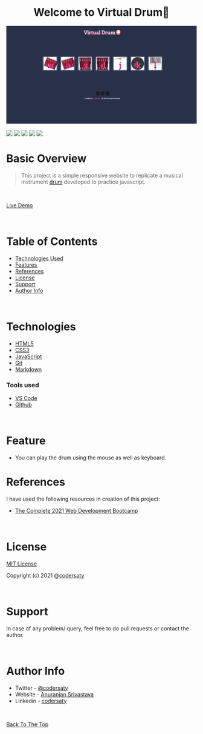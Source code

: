 <h1 align="center" id="top">Welcome to Virtual Drum👋</h1>
<p align="center"><img src="images/demo.gif"></p>

![](https://img.shields.io/badge/CSS-3-blue)
![](https://img.shields.io/badge/HTML-5-blue)
![](https://img.shields.io/badge/JavaScript-ES6-blue)
![](https://img.shields.io/badge/git-%20-grey)
![](https://img.shields.io/badge/github-%20-grey)

# Basic Overview

> This project is a simple responsive website to replicate a musical instrument [drum](https://en.wikipedia.org/wiki/Drum) developed to practice javascript.

<br/>

[Live Demo](https://codersaty.github.io/drum-kit/)

<br/>


# Table of Contents

- [Technologies Used](#technologies)
- [Features](#features)
- [References](#references)
- [License](#license)
- [Support](#support)
- [Author Info](#author-info)

<br/>

# Technologies

- [HTML5](https://en.wikipedia.org/wiki/HTML5)
- [CSS3](https://en.wikipedia.org/wiki/CSS)
- [JavaScript](https://en.wikipedia.org/wiki/JavaScript)
- [Git](https://en.wikipedia.org/wiki/Git)
- [Markdown](https://en.wikipedia.org/wiki/Markdown)

### Tools used

- [VS Code](https://en.wikipedia.org/wiki/Visual_Studio_Code)
- [Github](https://en.wikipedia.org/wiki/GitHub)

<br/>

# Feature

- You can play the drum using the mouse as well as keyboard.

# References

I have used the following resources in creation of this project:

- [The Complete 2021 Web Development Bootcamp](https://www.udemy.com/course/the-complete-web-development-bootcamp/)


<br/>

# License

[MIT License](LICENSE.md)

Copyright (c) 2021 @[codersaty](http://codersaty.me)

<br/>

# Support

In case of any problem/ query, feel free to do pull requests or contact the author.

<br/>

# Author Info

- Twitter - [@codersaty](https://twitter.com/codersaty)
- Website - [Anuranjan Srivastava](https://codersaty.github.io/Portfolio/)
- Linkedin - [codersaty](https://www.linkedin.com/in/codersaty)

<br/>

[Back To The Top](#top)
